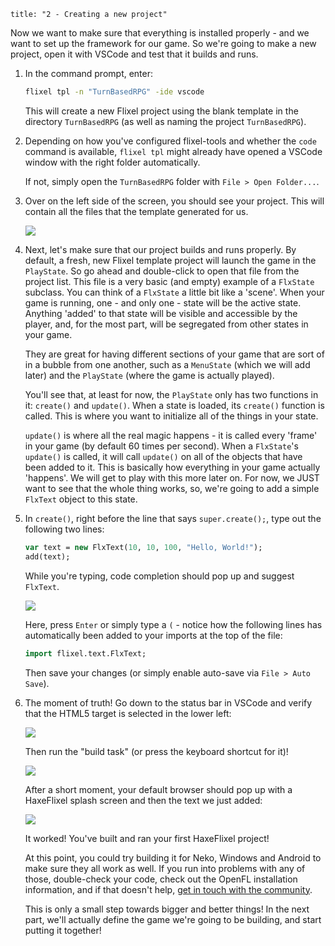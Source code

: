 ```
title: "2 - Creating a new project"
```

Now we want to make sure that everything is installed properly - and we want to set up the framework for our game. So we're going to make a new project, open it with VSCode and test that it builds and runs.

1. In the command prompt, enter:

	```bash
	flixel tpl -n "TurnBasedRPG" -ide vscode
	```

	This will create a new Flixel project using the blank template in the directory `TurnBasedRPG` (as well as naming the project `TurnBasedRPG`).

2. Depending on how you've configured flixel-tools and whether the `code` command is available, `flixel tpl` might already have opened a VSCode window with the right folder automatically.

	If not, simply open the `TurnBasedRPG` folder with `File > Open Folder...`.

3. Over on the left side of the screen, you should see your project. This will contain all the files that the template generated for us.

	![](../images/01_tutorial/vscode_files.png)

4. Next, let's make sure that our project builds and runs properly. By default, a fresh, new Flixel template project will launch the game in the `PlayState`. So go ahead and double-click to open that file from the project list.
	This file is a very basic (and empty) example of a `FlxState` subclass. You can think of a `FlxState` a little bit like a 'scene'. When your game is running, one - and only one - state will be the active state. Anything 'added' to that state will be visible and accessible by the player, and, for the most part, will be segregated from other states in your game.

	They are great for having different sections of your game that are sort of in a bubble from one another, such as a `MenuState` (which we will add later) and the `PlayState` (where the game is actually played).

	You'll see that, at least for now, the `PlayState` only has two functions in it: `create()` and `update()`. When a state is loaded, its `create()` function is called. This is where you want to initialize all of the things in your state.

	`update()` is where all the real magic happens - it is called every 'frame' in your game (by default 60 times per second). When a `FlxState`'s `update()` is called, it will call `update()` on all of the objects that have been added to it. This is basically how everything in your game actually 'happens'. We will get to play with this more later on.
	For now, we JUST want to see that the whole thing works, so, we're going to add a simple `FlxText` object to this state.

5. In `create()`, right before the line that says `super.create();`, type out the following two lines:

	```haxe
	var text = new FlxText(10, 10, 100, "Hello, World!");
	add(text);
	```

	While you're typing, code completion should pop up and suggest `FlxText`.

	![](../images/01_tutorial/vscode_flxtext_completion.png)

	Here, press `Enter` or simply type a `(` - notice how the following lines has automatically been added to your imports at the top of the file:

	```haxe
	import flixel.text.FlxText;
	```

	Then save your changes (or simply enable auto-save via `File > Auto Save`).

8. The moment of truth! Go down to the status bar in VSCode and verify that the HTML5 target is selected in the lower left:

	![](../images/01_tutorial/vscode_target_selection.png)

	Then run the "build task" (or press the keyboard shortcut for it)!
	
	![](../images/01_tutorial/vscode_run_build_task.png)

	After a short moment, your default browser should pop up with a HaxeFlixel splash screen and then the text we just added:

	![](../images/01_tutorial/browser_hello_world.png)

	It worked! You've built and ran your first HaxeFlixel project!

	At this point, you could try building it for Neko, Windows and Android to make sure they all work as well. If you run into problems with any of those, double-check your code, check out the OpenFL installation information, and if that doesn't help, [get in touch with the community](/documentation/community/).

	This is only a small step towards bigger and better things! In the next part, we'll actually define the game we're going to be building, and start putting it together!
